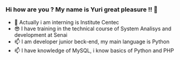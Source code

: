 ### Hi how are you ? My name is Yuri great pleasure !! 👋

- 🔭 Actually i am interning is Institute Centec 
- 😎 I have training in the technical course of System Analisys and development at Senai
- 📫 I am developer junior beck-end, my main language is Python
- 📫 I have knowledge of MySQL, i know basics of Python and PHP



